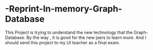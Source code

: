 # -Reprint-In-memory-Graph-Database
This Project is trying to understand the new technology that the Graph-Database. By the way , it is good for the new jsers to learn more. And I should send this project to my UI teacher as a final exam.
